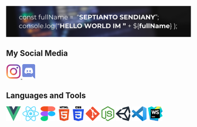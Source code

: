 
<img src="https://raw.githubusercontent.com/SSendiany/SSendiany/main/SEPTIANTO SENDIANY.png" alt="vue" width="auto" height="auto"/> 

<h2 align="left">My Social Media</h2>
<p>
  <a href="https://www.instagram.com/ssendiany" target="_blank" rel="noreferrer"> 
        <img src="https://raw.githubusercontent.com/SSendiany/SSendiany/main/icon/Instagram.png" alt="css3" width="40" height="40"/> 
    </a> 
    <a href="https://discord.com/users/266202190035681280" target="_blank" rel="noreferrer"> 
        <img src="https://raw.githubusercontent.com/SSendiany/SSendiany/d02840ec5500b0e4444ac83ab39e00cb776a0caf/icon/discord.png" alt="css3" height="40"/> 
    </a> 
  </p>
<h2 align="left">Languages and Tools</h2>
<p>
<img src="https://raw.githubusercontent.com/SSendiany/SSendiany/main/icon/vue.png" alt="vue" width="40" height="40"/> 
<img src="https://raw.githubusercontent.com/SSendiany/SSendiany/main/icon/React.png" alt="vue" width="auto" height="40"/> 
<img src="https://raw.githubusercontent.com/SSendiany/SSendiany/d02840ec5500b0e4444ac83ab39e00cb776a0caf/icon/figma.svg" alt="figma" width="40" height="40"/>
<img src="https://raw.githubusercontent.com/SSendiany/SSendiany/main/icon/html5.png" alt="html5" width="40" height="40"/> 
<img src="https://raw.githubusercontent.com/SSendiany/SSendiany/main/icon/css3.png" alt="css3" width="30" height="40"/> 
<img src="https://raw.githubusercontent.com/SSendiany/SSendiany/main/icon/git.png" alt="git" width="40" height="40"/>
<img src="https://raw.githubusercontent.com/SSendiany/SSendiany/main/icon/nodejs.png" alt="nodejs" height="40"/>
<img src="https://raw.githubusercontent.com/SSendiany/SSendiany/d02840ec5500b0e4444ac83ab39e00cb776a0caf/icon/unity.svg" alt="unity" width="40" height="40"/>
<img src="https://raw.githubusercontent.com/SSendiany/SSendiany/main/icon/vscode.png" alt="vscode" width="40" height="40"/>
<img src="https://raw.githubusercontent.com/SSendiany/SSendiany/main/icon/webstorm.png" alt="ws" width="40" height="40"/>
</p>

